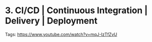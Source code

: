 # 3. CI/CD | Continuous Integration | Delivery | Deployment

Tags: https://www.youtube.com/watch?v=mqJ-IzTfZvU